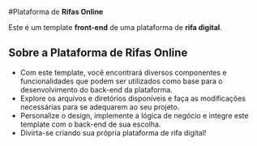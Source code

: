 
#Plataforma de **Rifas Online**

Este é um template **front-end** de uma plataforma de **rifa digital**.

## Sobre a Plataforma de Rifas Online
- Com este template, você encontrará diversos componentes e funcionalidades que podem ser utilizados como base para o desenvolvimento do back-end da plataforma.
- Explore os arquivos e diretórios disponíveis e faça as modificações necessárias para se adequarem ao seu projeto.
- Personalize o design, implemente a lógica de negócio e integre este template com o back-end de sua escolha.
- Divirta-se criando sua própria plataforma de rifa digital!
